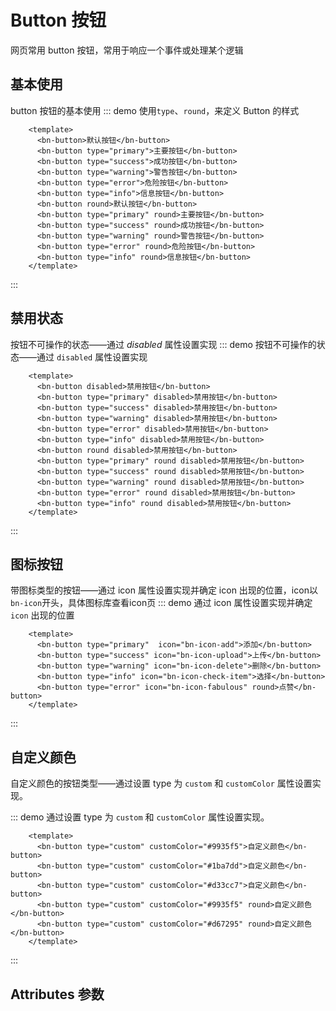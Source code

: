 

# Button 按钮
网页常用 button 按钮，常用于响应一个事件或处理某个逻辑
## 基本使用
button 按钮的基本使用
::: demo 使用`type`、`round`，来定义 Button 的样式
```vue
    <template>
      <bn-button>默认按钮</bn-button>
      <bn-button type="primary">主要按钮</bn-button>
      <bn-button type="success">成功按钮</bn-button>
      <bn-button type="warning">警告按钮</bn-button>
      <bn-button type="error">危险按钮</bn-button>
      <bn-button type="info">信息按钮</bn-button>
      <bn-button round>默认按钮</bn-button>
      <bn-button type="primary" round>主要按钮</bn-button>
      <bn-button type="success" round>成功按钮</bn-button>
      <bn-button type="warning" round>警告按钮</bn-button>
      <bn-button type="error" round>危险按钮</bn-button>
      <bn-button type="info" round>信息按钮</bn-button>
    </template>
```
:::
## 禁用状态
按钮不可操作的状态——通过 _disabled_ 属性设置实现
::: demo 按钮不可操作的状态——通过 `disabled` 属性设置实现
```vue
    <template>
      <bn-button disabled>禁用按钮</bn-button>
      <bn-button type="primary" disabled>禁用按钮</bn-button>
      <bn-button type="success" disabled>禁用按钮</bn-button>
      <bn-button type="warning" disabled>禁用按钮</bn-button>
      <bn-button type="error" disabled>禁用按钮</bn-button>
      <bn-button type="info" disabled>禁用按钮</bn-button>
      <bn-button round disabled>禁用按钮</bn-button>
      <bn-button type="primary" round disabled>禁用按钮</bn-button>
      <bn-button type="success" round disabled>禁用按钮</bn-button>
      <bn-button type="warning" round disabled>禁用按钮</bn-button>
      <bn-button type="error" round disabled>禁用按钮</bn-button>
      <bn-button type="info" round disabled>禁用按钮</bn-button>
    </template>
```
:::
## 图标按钮
带图标类型的按钮——通过 icon 属性设置实现并确定 icon 出现的位置，icon以`bn-icon`开头，具体图标库查看icon页
::: demo 通过 icon 属性设置实现并确定 `icon` 出现的位置
```vue
    <template>
      <bn-button type="primary"  icon="bn-icon-add">添加</bn-button>
      <bn-button type="success" icon="bn-icon-upload">上传</bn-button>
      <bn-button type="warning" icon="bn-icon-delete">删除</bn-button>
      <bn-button type="info" icon="bn-icon-check-item">选择</bn-button>
      <bn-button type="error" icon="bn-icon-fabulous" round>点赞</bn-button>
    </template>
```
:::

## 自定义颜色
自定义颜色的按钮类型——通过设置 type 为 `custom` 和 `customColor` 属性设置实现。 

::: demo 通过设置 type 为 `custom` 和 `customColor` 属性设置实现。
```vue
    <template>
      <bn-button type="custom" customColor="#9935f5">自定义颜色</bn-button>
      <bn-button type="custom" customColor="#1ba7dd">自定义颜色</bn-button>
      <bn-button type="custom" customColor="#d33cc7">自定义颜色</bn-button>
      <bn-button type="custom" customColor="#9935f5" round>自定义颜色</bn-button>
      <bn-button type="custom" customColor="#d67295" round>自定义颜色</bn-button>
    </template>
```
:::

## Attributes 参数
 <bn-table :showHeader="true" :options="options"></bn-table>

<script setup lang="ts">
    import {reactive} from "vue";
    const state = reactive({
      options: {
        fileds: [
          {field: "attr", title: "参数", align: "center"},
          {field: "type", title: "类型", align: "center"},
          {field: "red", title: "说明", align: "center", width: "350px"},
          {field: "sel", title: "可选值", align: "center"},
          {field: "def", title: "默认值", align: "center"},
        ],
        datas: [
          {
            attr: "options",
            type: "Object",
            red: "表格数据,fileds 和 datas,fileds作为整体约束（具体见下方API），datas作为数据定义",
            sel: "——",
            def: "{fileds:[], datas:[]}",
          },
          {
            attr: "size",
            type: "String",
            red: "表格尺寸大小",
            sel: "default / small / mini",
            def: "default",
          },
          {
            attr: "showHeader",
            type: "Boolean",
            red: "是否显示表头",
            sel: "true / false",
            def: "true",
          },
          {
            attr: "headStyle",
            type: "Object",
            red: "自定义表头样式",
            sel: "——",
            def: "——",
          },
          {
            attr: "rowStyle",
            type: "Object",
            red: "自定义表格内容区域的样式",
            sel: "——",
            def: "——",
          },
          {
            attr: "customClass",
            type: "String",
            red: "自定义表格组件整体的Class类名",
            sel: "——",
            def: "——",
          },
        ],
      },
    });
    const {options} = state;
</script>
